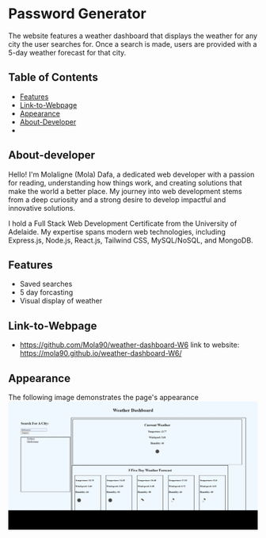 # Password Generator


The website features a weather dashboard that displays the weather for any city the user searches for. Once a search is made, users are provided with a 5-day weather forecast for that city.


## Table of Contents

- [Features](#features)
- [Link-to-Webpage](#Link-to-Webpage)
- [Appearance](#Appearance)
- [About-Developer](#About-developer)
- 


## About-developer

Hello! I'm Molaligne (Mola) Dafa, a dedicated web developer with a passion for reading, understanding how things work, and creating solutions that make the world a better place. My journey into web development stems from a deep curiosity and a strong desire to develop impactful and innovative solutions.

I hold a Full Stack Web Development Certificate from the University of Adelaide. My expertise spans modern web technologies, including Express.js, Node.js, React.js, Tailwind CSS, MySQL/NoSQL, and MongoDB.

## Features

- Saved searches
- 5 day forcasting
- Visual display of weather
  
 
  
## Link-to-Webpage
- https://github.com/Mola90/weather-dashboard-W6
link to website: https://mola90.github.io/weather-dashboard-W6/ 

## Appearance

The following image demonstrates the page's appearance
![Screenshot of webpage](./assets/Screen%20Capture%20008%20-%20Document%20-%20127.0.0.1.jpg)
